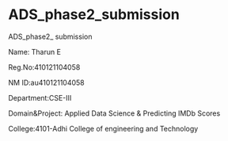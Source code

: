 # ADS_phase2_submission
ADS_phase2_ submission

Name: Tharun E <br>

Reg.No:410121104058

NM ID:au410121104058

Department:CSE-III

Domain&Project: Applied Data Science & Predicting IMDb Scores

College:4101-Adhi College of engineering and Technology
